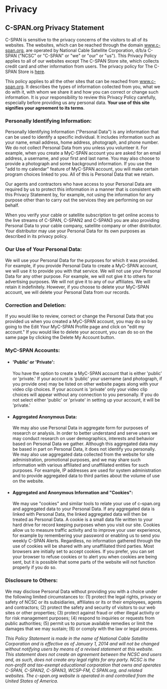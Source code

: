 # Privacy

## C-SPAN.org Privacy Statement

C-SPAN is sensitive to the privacy concerns of the visitors to all of its websites. The websites, which can be reached through the domain www.c-span.org, are operated by National Cable Satellite Corporation, d/b/a C-SPAN ("NCSC" or "C-SPAN" or "we" or "our" or "us"). This Privacy Policy applies to all of our websites except The C-SPAN Store site, which collects credit card and other information from users. The privacy policy for The C-SPAN Store is [here][5].

This policy applies to all the other sites that can be reached from www.c-span.org. It describes the types of information collected from you, what we do with it, with whom we share it and how you can correct or change such information. It is your responsibility to review this Privacy Policy carefully, especially before providing us any personal data. **Your use of this site signifies your agreement to its terms**.

### Personally Identifying Information:

Personally Identifying Information ("Personal Data") is any information that can be used to identify a specific individual. It includes information such as your name, email address, home address, photograph, and phone number. We do not collect Personal Data from you unless you volunteer it. For example, when you create a MyC-SPAN account you are asked for an email address, a username, and your first and last name. You may also choose to provide a photograph and some background information. If you use the "add to my calendar" feature of MyC-SPAN account, you will make certain program choices linked to you. All of this is Personal Data that we retain.

Our agents and contractors who have access to your Personal Data are required by us to protect this information in a manner that is consistent with this Privacy Statement by, for example, not using the information for any purpose other than to carry out the services they are performing on our behalf. 

When you verify your cable or satellite subscription to get online access to the live streams of C-SPAN, C-SPAN2 and C-SPAN3 you are also providing Personal Data to your cable company, satellite company or other distributor. Your distributor may use your Personal Data for its own purposes as described in its privacy policy.

### Our Use of Your Personal Data:

We will use your Personal Data for the purposes for which it was provided. For example, if you provide Personal Data to create a MyC-SPAN account, we will use it to provide you with that service. We will not use your Personal Data for any other purpose. For example, we will not give it to others for advertising purposes. We will not give it to any of our affiliates. We will retain it indefinitely. However, if you choose to delete your MyC-SPAN account, we will delete your Personal Data from our records. 

### Correction and Deletion:

If you would like to review, correct or change the Personal Data that you provided us when you created a MyC-SPAN account, you may do so by going to the Edit Your MyC-SPAN Profile page and click on "edit my account." If you would like to delete your account, you can do so on the same page by clicking the Delete My Account button.

### MyC-SPAN Accounts:

*   #### 'Public' or 'Private':
    
    You have the option to create a MyC-SPAN account that is either 'public' or 'private.' If your account is 'public' your username (and photograph, if you provide one) may be listed on other website pages along with your video clip choices. If your account is 'private' only your video clip choices will appear without any connection to you personally. If you do not select either 'public' or 'private' in setting up your account, it will be 'private.'
*   
    #### Aggregated Anonymous Data:
    
    We may also use Personal Data in aggregate form for purposes of research or analysis. In order to better understand and serve users we may conduct research on user demographics, interests and behavior based on Personal Data we gather. Although this aggregated data may be based in part on Personal Data, it does not identify you personally. We may also use aggregated data collected from the website for site administration, promotional purposes, and we may share such information with various affiliated and unaffiliated entities for such purposes. For example, IP addresses are used for system administration and to provide aggregated data to third parties about the volume of use on the website.
*   
    #### Aggregated and Anonymous Information and "Cookies":
    
    We may use "cookies" and similar tools to relate your use of c-span.org and aggregated data to your Personal Data. If any aggregated data is linked with Personal Data, the linked aggregated data will then be treated as Personal Data. A cookie is a small data file written to your hard drive for record keeping purposes when you visit our site. Cookies allow us to measure traffic activity and to improve your user experience, for example by remembering your password or enabling us to send you weekly C-SPAN Alerts. Regardless, no information gathered through the use of cookies will be shared with any unaffiliated third parties. Most browsers are initially set to accept cookies. If you prefer, you can set your browser to refuse cookies or to alert you when cookies are being sent, but it is possible that some parts of the website will not function properly if you do so.
    

### Disclosure to Others:

We may disclose Personal Data without providing you with a choice under the following limited circumstances to: (1) protect the legal rights, privacy or safety of NCSC or its subsidiaries, affiliates or its or their employees, agents and contractors; (2) protect the safety and security of visitors to our web sites or other properties; (3) protect against fraud or other illegal activity or for risk management purposes; (4) respond to inquiries or requests from public authorities; (5) permit us to pursue available remedies or limit the damages that we may sustain; (6) or comply with the law or legal process.

_This Policy Statement is made in the name of National Cable Satellite Corporation and is effective as of January 1, 2014 and will not be changed without notifying users by means of a revised statement at this website. This statement does not create an agreement between the NCSC and users and, as such, does not create any legal rights for any party. NCSC is the non-profit and tax-exempt educational corporation that owns and operates C-SPAN, C-SPAN2, C-SPAN3, WCSP-FM, C SPAN.org, and related websites. The c-span.org website is operated in and controlled from the United States of America._


[0]: http://www.c-span.org/about/privacy/
[1]: http://www.c-span.org/networks/
[2]: http://www.c-span.org/networks/?channel=radio
[3]: http://www.c-span.org/
[4]: http://www.c-span.org/schedule/
[5]: http://www.c-span.org/about/privacy/#
[6]: http://www.c-span.org/congress/
[7]: http://www.c-span.org/about/mission/
[8]: http://www.c-span.org/about/history/
[9]: http://www.c-span.org/special/?camerasInTheCourt
[10]: http://www.c-span.org/about/milestones/
[11]: http://www.c-span.org/about/leadership/
[12]: http://c-span.iapplicants.com/searchjobs.php
[13]: http://www.c-span.org/series/?community
[14]: http://www.c-span.org/about/videoLibrary/
[15]: http://static.c-span.org/assets/documents/C-SPANViewersGuide.pdf
[16]: http://www.c-spanclassroom.org/
[17]: http://www.c-span.org/blog/
[18]: http://www.c-span.org/series/browse/
[19]: http://www.c-span.org/about/pressCenter/
[20]: http://www.c-span.org/about/faq/
[21]: http://www.c-span.org/about/contactUs/
[22]: http://shopping.netsuite.com/c-span
[23]: http://www.c-span.org/about/books/
[24]: http://www.c-span.org/MyC-SPAN/login/
[25]: https://itunes.apple.com/us/app/c-span-radio/id322447301
[26]: https://play.google.com/store/apps/details?id=com.jacobsmedia.CSpan
[27]: http://appworld.blackberry.com/webstore/content/45013
[28]: http://www.c-span.org/podcasts/
[29]: http://www.c-span.org/about/copyrightsAndLicensing/
[30]: http://www.c-span.org/about/termsAndConditions/
[31]: http://www.c-span.org/about/privacy/
